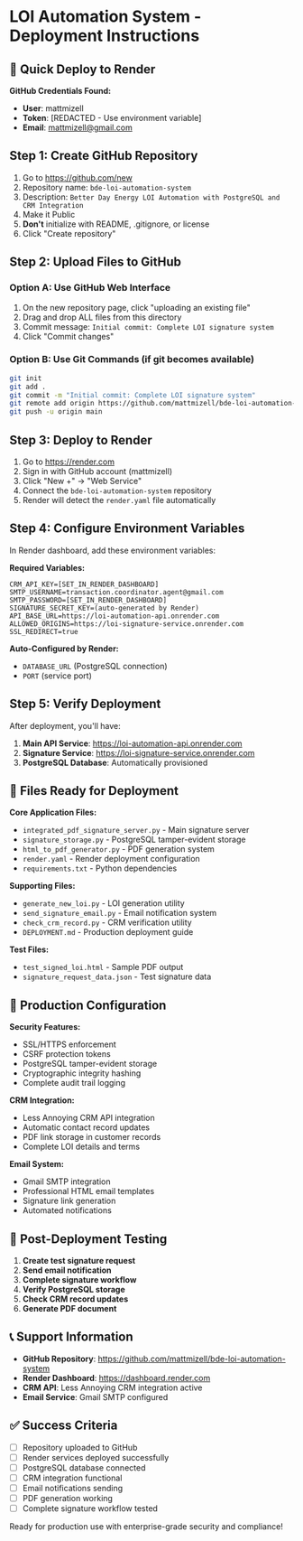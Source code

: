 # LOI Automation System - Deployment Instructions

## 🚀 Quick Deploy to Render

**GitHub Credentials Found:**
- **User**: mattmizell
- **Token**: [REDACTED - Use environment variable]
- **Email**: mattmizell@gmail.com

## Step 1: Create GitHub Repository

1. Go to https://github.com/new
2. Repository name: `bde-loi-automation-system`
3. Description: `Better Day Energy LOI Automation with PostgreSQL and CRM Integration`
4. Make it Public
5. **Don't** initialize with README, .gitignore, or license
6. Click "Create repository"

## Step 2: Upload Files to GitHub

### Option A: Use GitHub Web Interface
1. On the new repository page, click "uploading an existing file"
2. Drag and drop ALL files from this directory
3. Commit message: `Initial commit: Complete LOI signature system`
4. Click "Commit changes"

### Option B: Use Git Commands (if git becomes available)
```bash
git init
git add .
git commit -m "Initial commit: Complete LOI signature system"
git remote add origin https://github.com/mattmizell/bde-loi-automation-system.git
git push -u origin main
```

## Step 3: Deploy to Render

1. Go to https://render.com
2. Sign in with GitHub account (mattmizell)
3. Click "New +" → "Web Service"
4. Connect the `bde-loi-automation-system` repository
5. Render will detect the `render.yaml` file automatically

## Step 4: Configure Environment Variables

In Render dashboard, add these environment variables:

**Required Variables:**
```
CRM_API_KEY=[SET_IN_RENDER_DASHBOARD]
SMTP_USERNAME=transaction.coordinator.agent@gmail.com
SMTP_PASSWORD=[SET_IN_RENDER_DASHBOARD]
SIGNATURE_SECRET_KEY=(auto-generated by Render)
API_BASE_URL=https://loi-automation-api.onrender.com
ALLOWED_ORIGINS=https://loi-signature-service.onrender.com
SSL_REDIRECT=true
```

**Auto-Configured by Render:**
- `DATABASE_URL` (PostgreSQL connection)
- `PORT` (service port)

## Step 5: Verify Deployment

After deployment, you'll have:

1. **Main API Service**: https://loi-automation-api.onrender.com
2. **Signature Service**: https://loi-signature-service.onrender.com  
3. **PostgreSQL Database**: Automatically provisioned

## 📄 Files Ready for Deployment

**Core Application Files:**
- `integrated_pdf_signature_server.py` - Main signature server
- `signature_storage.py` - PostgreSQL tamper-evident storage
- `html_to_pdf_generator.py` - PDF generation system
- `render.yaml` - Render deployment configuration
- `requirements.txt` - Python dependencies

**Supporting Files:**
- `generate_new_loi.py` - LOI generation utility
- `send_signature_email.py` - Email notification system
- `check_crm_record.py` - CRM verification utility
- `DEPLOYMENT.md` - Production deployment guide

**Test Files:**
- `test_signed_loi.html` - Sample PDF output
- `signature_request_data.json` - Test signature data

## 🔧 Production Configuration

**Security Features:**
- SSL/HTTPS enforcement
- CSRF protection tokens
- PostgreSQL tamper-evident storage
- Cryptographic integrity hashing
- Complete audit trail logging

**CRM Integration:**
- Less Annoying CRM API integration
- Automatic contact record updates
- PDF link storage in customer records
- Complete LOI details and terms

**Email System:**
- Gmail SMTP integration
- Professional HTML email templates
- Signature link generation
- Automated notifications

## 🎯 Post-Deployment Testing

1. **Create test signature request**
2. **Send email notification**  
3. **Complete signature workflow**
4. **Verify PostgreSQL storage**
5. **Check CRM record updates**
6. **Generate PDF document**

## 📞 Support Information

- **GitHub Repository**: https://github.com/mattmizell/bde-loi-automation-system
- **Render Dashboard**: https://dashboard.render.com
- **CRM API**: Less Annoying CRM integration active
- **Email Service**: Gmail SMTP configured

## ✅ Success Criteria

- [ ] Repository uploaded to GitHub
- [ ] Render services deployed successfully  
- [ ] PostgreSQL database connected
- [ ] CRM integration functional
- [ ] Email notifications sending
- [ ] PDF generation working
- [ ] Complete signature workflow tested

Ready for production use with enterprise-grade security and compliance!